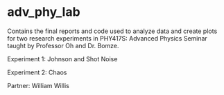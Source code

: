 # adv_phy_lab

Contains the final reports and code used to analyze data and create plots for two research experiments in PHY417S: Advanced Physics Seminar taught by Professor Oh and Dr. Bomze. 

Experiment 1: Johnson and Shot Noise

Experiment 2: Chaos 

Partner: William Willis 
